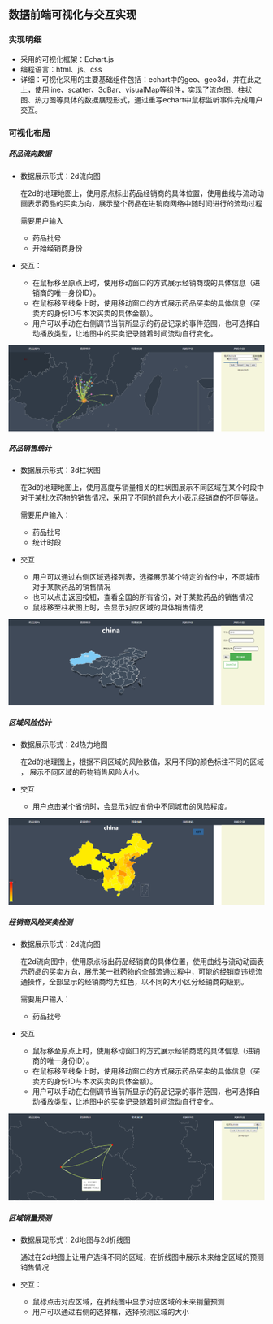 ## 数据前端可视化与交互实现

### 实现明细

* 采用的可视化框架：Echart.js
* 编程语言：html、js、css
* 详细：可视化采用的主要基础组件包括：echart中的geo、geo3d，并在此之上，使用line、scatter、3dBar、visualMap等组件，实现了流向图、柱状图、热力图等具体的数据展现形式，通过重写echart中鼠标监听事件完成用户交互。

### 可视化布局

##### 药品流向数据

* 数据展示形式：2d流向图

  在2d的地理地图上，使用原点标出药品经销商的具体位置，使用曲线与流动动画表示药品的买卖方向，展示整个药品在进销商网络中随时间进行的流动过程

  需要用户输入

  * 药品批号
  * 开始经销商身份

* 交互：
  * 在鼠标移至原点上时，使用移动窗口的方式展示经销商或的具体信息（进销商的唯一身份ID）。
  * 在鼠标移至线条上时，使用移动窗口的方式展示药品买卖的具体信息（买卖方的身份ID与本次买卖的具体金额）。
  * 用户可以手动在右侧调节当前所显示的药品记录的事件范围，也可选择自动播放类型，让地图中的买卖记录随着时间流动自行变化。

<img src="./image/image-20201221012902207.png" alt="image-20201221012902207" style="zoom: 50%;" />

##### 药品销售统计

* 数据展示形式：3d柱状图

  在3d的地理地图上，使用高度与销量相关的柱状图展示不同区域在某个时段中对于某批次药物的销售情况，采用了不同的颜色大小表示经销商的不同等级。

  需要用户输入：

  * 药品批号
  * 统计时段

* 交互

  * 用户可以通过右侧区域选择列表，选择展示某个特定的省份中，不同城市对于某款药品的销售情况
  * 也可以点击返回按钮，查看全国的所有省份，对于某款药品的销售情况
  * 鼠标移至柱状图上时，会显示对应区域的具体销售情况

<img src="./image/image-20201221013306377.png" alt="image-20201221013306377" style="zoom:50%;" />

##### 区域风险估计

* 数据展示形式：2d热力地图

  在2d的地理图上，根据不同区域的风险数值，采用不同的颜色标注不同的区域 ， 展示不同区域的药物销售风险大小。

* 交互

  * 用户点击某个省份时，会显示对应省份中不同城市的风险程度。

<img src="./image/image-20201221013015055.png" alt="image-20201221013015055" style="zoom: 50%;" />

##### 经销商风险买卖检测

* 数据展示形式：2d流向图

  在2d流向图中，使用原点标出药品经销商的具体位置，使用曲线与流动动画表示药品的买卖方向，展示某一批药物的全部流通过程中，可能的经销商违规流通操作，全部显示的经销商均为红色，以不同的大小区分经销商的级别。

  需要用户输入：

  * 药品批号

* 交互

  * 鼠标移至原点上时，使用移动窗口的方式展示经销商或的具体信息（进销商的唯一身份ID）。
  * 在鼠标移至线条上时，使用移动窗口的方式展示药品买卖的具体信息（买卖方的身份ID与本次买卖的具体金额）。
  * 用户可以手动在右侧调节当前所显示的药品记录的事件范围，也可选择自动播放类型，让地图中的买卖记录随着时间流动自行变化。

<img src="./image/image-20201221013056615.png" alt="image-20201221013056615" style="zoom:50%;" />

##### 区域销量预测

* 数据展现形式：2d地图与2d折线图

  通过在2d地图上让用户选择不同的区域，在折线图中展示未来给定区域的预测销售情况

* 交互：

  * 鼠标点击对应区域，在折线图中显示对应区域的未来销量预测
  * 用户可以通过右侧的选择框，选择预测区域的大小